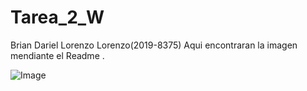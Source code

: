 
# Tarea_2_W
Brian Dariel Lorenzo Lorenzo(2019-8375)
Aqui encontraran la imagen mendiante el Readme .

![Image](https://user-images.githubusercontent.com/82105134/121120784-47752180-c7ec-11eb-9440-27311aa9c9a4.png)

